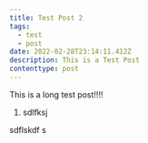 ```yaml
---
title: Test Post 2
tags:
  - test
  - post
date: 2022-02-28T23:14:11.412Z
description: This is a Test Post
contenttype: post
---
```


This is a long test post!!!!

1. sdlfksj

sdflskdf s
